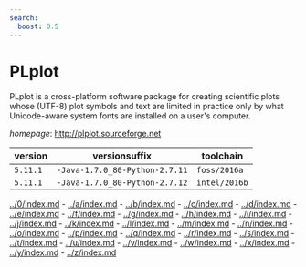 ```yaml
---
search:
  boost: 0.5
---
```

# PLplot

PLplot is a cross-platform software package for creating scientific plots whose (UTF-8) plot symbols  and text are limited in practice only by what Unicode-aware system fonts are installed on a user's computer.

*homepage*: <http://plplot.sourceforge.net>

version | versionsuffix | toolchain
--------|---------------|----------
``5.11.1`` | ``-Java-1.7.0_80-Python-2.7.11`` | ``foss/2016a``
``5.11.1`` | ``-Java-1.7.0_80-Python-2.7.12`` | ``intel/2016b``

[../0/index.md](0) - [../a/index.md](a) - [../b/index.md](b) - [../c/index.md](c) - [../d/index.md](d) - [../e/index.md](e) - [../f/index.md](f) - [../g/index.md](g) - [../h/index.md](h) - [../i/index.md](i) - [../j/index.md](j) - [../k/index.md](k) - [../l/index.md](l) - [../m/index.md](m) - [../n/index.md](n) - [../o/index.md](o) - [../p/index.md](p) - [../q/index.md](q) - [../r/index.md](r) - [../s/index.md](s) - [../t/index.md](t) - [../u/index.md](u) - [../v/index.md](v) - [../w/index.md](w) - [../x/index.md](x) - [../y/index.md](y) - [../z/index.md](z)

